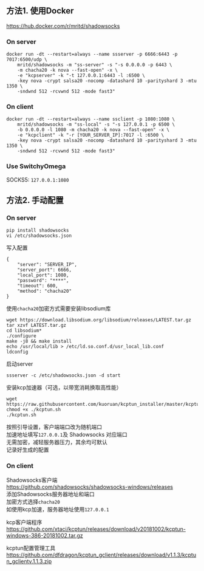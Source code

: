 ## 方法1. 使用Docker

https://hub.docker.com/r/mritd/shadowsocks
### On server
```
docker run -dt --restart=always --name ssserver -p 6666:6443 -p 7017:6500/udp \
    mritd/shadowsocks -m "ss-server" -s "-s 0.0.0.0 -p 6443 \
    -m chacha20 -k nova --fast-open" -x \
    -e "kcpserver" -k "-t 127.0.0.1:6443 -l :6500 \
    -key nova -crypt salsa20 -nocomp -datashard 10 -parityshard 3 -mtu 1350 \
    -sndwnd 512 -rcvwnd 512 -mode fast3"
```

### On client
```
docker run -dt --restart=always --name ssclient -p 1080:1080 \
    mritd/shadowsocks -m "ss-local" -s "-s 127.0.0.1 -p 6500 \ 
    -b 0.0.0.0 -l 1080 -m chacha20 -k nova --fast-open" -x \
    -e "kcpclient" -k "-r [YOUR_SERVER_IP]:7017 -l :6500 \
    -key nova -crypt salsa20 -nocomp -datashard 10 -parityshard 3 -mtu 1350 \
    -sndwnd 512 -rcvwnd 512 -mode fast3"
```

### Use SwitchyOmega
SOCKS5: `127.0.0.1:1080`

## 方法2. 手动配置

### On server
```
pip install shadowsocks
vi /etc/shadowsocks.json
```

写入配置
```
{
    "server": "SERVER_IP",
    "server_port": 6666,
    "local_port": 1080,
    "password": "****",
    "timeout": 600,
    "method": "chacha20"
}
```

使用```chacha20```加密方式需要安装libsodium库
```
wget https://download.libsodium.org/libsodium/releases/LATEST.tar.gz
tar xzvf LATEST.tar.gz
cd libsodium*
./configure
make -j8 && make install
echo /usr/local/lib > /etc/ld.so.conf.d/usr_local_lib.conf
ldconfig
```

启动server
```
ssserver -c /etc/shadowsocks.json -d start
```

安装kcp加速器（可选，以带宽消耗换取高性能）
```
wget https://raw.githubusercontent.com/kuoruan/kcptun_installer/master/kcptun.sh
chmod +x ./kcptun.sh
./kcptun.sh
```
按照引导设置，客户端端口改为随机端口     
加速地址填写```127.0.0.1```及 Shadowsocks 对应端口     
无需加密，减轻服务器压力，其余均可默认      
记录好生成的配置

### On client

Shadowsocks客户端      
https://github.com/shadowsocks/shadowsocks-windows/releases       
添加Shadowsocks服务器地址和端口      
加密方式选择```chacha20```           
如使用kcp加速，服务器地址使用```127.0.0.1```

kcp客户端程序      
https://github.com/xtaci/kcptun/releases/download/v20181002/kcptun-windows-386-20181002.tar.gz

kcptun配置管理工具      
https://github.com/dfdragon/kcptun_gclient/releases/download/v1.1.3/kcptun_gclientv.1.1.3.zip
